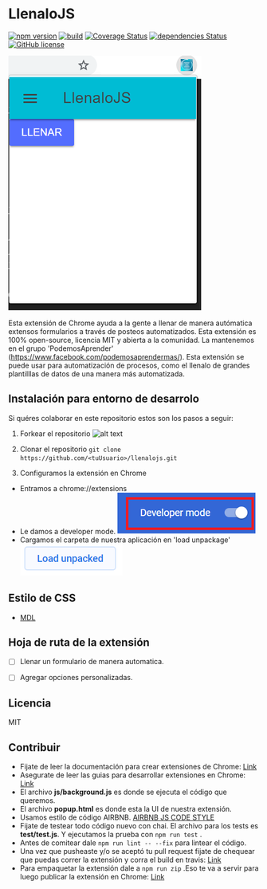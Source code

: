 # LlenaloJS
[![npm version](https://badge.fury.io/js/recht.svg)](https://badge.fury.io/js/recht)
[![build](https://travis-ci.com/patelotech/llenalojs.svg?branch=master)](https://travis-ci.com/patelotech/llenalojs)
[![Coverage Status](https://coveralls.io/repos/github/patelotech/project/badge.svg?branch=master)](https://coveralls.io/github/patelotech/project?branch=master)
[![dependencies Status](https://david-dm.org/patelotech/project/status.svg)](https://david-dm.org/patelotech/project)
[![GitHub license](https://img.shields.io/badge/license-MIT-blue.svg)](https://raw.githubpatelotechcontent.com/patelotech/project/master/LICENSE) 

![alt text](readme3.png "")

Esta extensión de Chrome ayuda a la gente a llenar de manera autómatica extensos formularios a través de posteos automatizados. Esta extensión es 100% open-source, licencia MIT y abierta a la comunidad. La mantenemos en el grupo 'PodemosAprender' (https://www.facebook.com/podemosaprendermas/). Esta extensión se puede usar para automatización de procesos, como el llenalo de grandes plantilllas de datos de una manera más automatizada. 

## Instalación para entorno de desarrolo

Si quéres colaborar en este repositorio estos son los pasos a seguir:

1)  Forkear el repositorio
![alt text](http://icons.deanishe.net/icon/octicons/444/git-pull-request/256.png "")

2)  Clonar el repositorio
` git clone https://github.com/<tuUsuario>/llenalojs.git `

3)  Configuramos la extensión en Chrome

*  Entramos a chrome://extensions
*  Le damos a developer mode.
![alt text](readme1.png "")
*  Cargamos el carpeta de nuestra aplicación en 'load unpackage'
![alt text](readme2.png "")


## Estilo de CSS

-   [MDL](https://getmdl.io/ "Material Design Lite")

## Hoja de ruta de la extensión

-   [ ] Llenar un formulario de manera automatica.
-   [ ] Agregar opciones personalizadas.



## Licencia

MIT

## Contribuir

*  Fijate de leer la documentación para crear extensiones de Chrome:
[Link](https://developer.chrome.com/extensions/getstarted "Link")
*  Asegurate de leer las guias para desarrollar extensiones en Chrome:
[Link](https://developer.chrome.com/extensions/single_purpose "Link")
*  El archivo **js/background.js** es donde se ejecuta el código que queremos.
*  El archivo **popup.html** es donde esta la UI de nuestra extensión.
*  Usamos estilo de código AIRBNB. [AIRBNB JS CODE STYLE](https://dev.mysql.com/doc/ "AIRBNB JS CODE STYLE")
*  Fijate de testear todo código nuevo con chai. El archivo para los tests es **test/test.js**. Y ejecutamos la prueba con ` npm run test ` .
*  Antes de comitear dale ` npm run lint -- --fix ` para lintear el código.
*  Una vez que pusheaste y/o se aceptó tu pull request fijate de chequear que puedas correr la extensión y corra el build en travis:
[Link](https://travis-ci.com/patelotech/llenalojs "Link")
*  Para empaquetar la extensión dale a ` npm run zip ` .Eso te va a servir para luego publicar la extensión en Chrome:
[Link](https://chrome.google.com/webstore/developer/update "Link")

